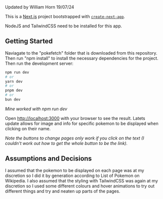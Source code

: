 Updated by William Horn 19/07/24

This is a [Next.js](https://nextjs.org/) project bootstrapped with [`create-next-app`](https://github.com/vercel/next.js/tree/canary/packages/create-next-app).

NodeJS and TailwindCSS need to be installed for this app.



## Getting Started

Naviagate to the "pokefetch" folder that is downloaded from this repository.
Then run "npm install" to install the necessary dependencies for the project.
Then run the development server:

```bash
npm run dev
# or
yarn dev
# or
pnpm dev
# or
bun dev
```
*Mine worked with npm run dev*


Open [http://localhost:3000](http://localhost:3000) with your browser to see the result.
Latets update allows for image and info for specific pokemon to be displayed when clicking on their name.

*Note the buttons to change pages only work if you click on the text (I couldn't work out how to get the whole button to be the link).*


## Assumptions and Decisions

I assumed that the pokemon to be displayed on each page was at my discretion so I did it by generation according to List of Pokemon on Wikipedia.
I also assumed that the styling with TailwindCSS was again at my discretion so I used some different colours and hover animations to try out different things and try and neaten up parts of the pages.
